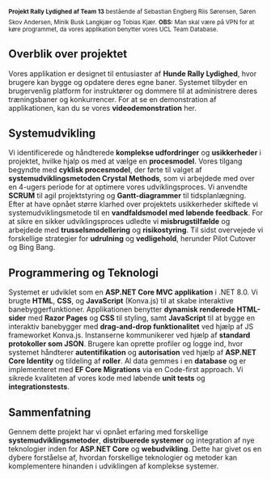<sub>**Projekt Rally Lydighed af Team 13** bestående af Sebastian Engberg Riis Sørensen, Søren Skov Andersen, Minik Busk Langkjær og Tobias Kjær.</sub>
<sub>**OBS:** Man skal være på VPN for at køre programmet, da vores applikation benytter vores UCL Team Database.</sub>

## **Overblik over projektet**

Vores applikation er designet til entusiaster af **Hunde Rally Lydighed**, hvor brugere kan bygge og opdatere deres egne baner. Systemet tilbyder en brugervenlig platform for instruktører og dommere til at administrere deres træningsbaner og konkurrencer. For at se en demonstration af applikationen, kan du se vores **videodemonstration** her.

## **Systemudvikling**

Vi identificerede og håndterede **komplekse udfordringer** og **usikkerheder** i projektet, hvilke hjalp os med at vælge en **procesmodel**. Vores tilgang begyndte med **cyklisk procesmodel**, der førte til valget af **systemudviklingsmetoden Crystal Methods**, som vi arbejdede med over en 4-ugers periode for at optimere vores udviklingsproces. Vi anvendte **SCRUM** til agil projektstyring og **Gantt-diagrammer** til tidsplanlægning. Efter at have opnået større klarhed over projektets usikkerheder skiftede vi systemudviklingsmetode til en **vandfaldsmodel med løbende feedback**. For at sikre en sikker udviklingsproces udledte vi **misbrugstilfælde** og arbejdede med **trusselsmodellering** og **risikostyring**. Til sidst overvejede vi forskellige strategier for **udrulning** og **vedligehold**, herunder Pilot Cutover og Bing Bang.

## **Programmering og Teknologi**

Systemet er udviklet som en **ASP.NET Core MVC applikation** i .NET 8.0. Vi brugte **HTML**, **CSS**, og **JavaScript** (Konva.js) til at skabe interaktive banebyggerfunktioner. Applikationen benytter **dynamisk renderede HTML-sider** med **Razor Pages** og **CSS** til styling, samt **JavaScript** til at bygge en interaktiv banebygger med **drag-and-drop funktionalitet** ved hjælp af JS frameworket Konva.js. Instanserne kommunikerer ved hjælp af **standard protokoller som JSON**. Brugere kan oprette profiler og logge ind, hvor systemet håndterer **autentifikation** og **autorisation** ved hjælp af **ASP.NET Core Identity** og tildeling af **roller**. Al data gemmes i en **database** og er implementeret med **EF Core Migrations** via en Code-first approach. Vi sikrede kvaliteten af vores kode med løbende **unit tests** og **integrationstests**.

## **Sammenfatning**

Gennem dette projekt har vi opnået erfaring med forskellige **systemudviklingsmetoder**, **distribuerede systemer** og integration af nye teknologier inden for **ASP.NET Core** og **webudvikling**. Dette har givet os en dybere forståelse af, hvordan forskellige teknologier og metoder kan komplementere hinanden i udviklingen af komplekse systemer.
